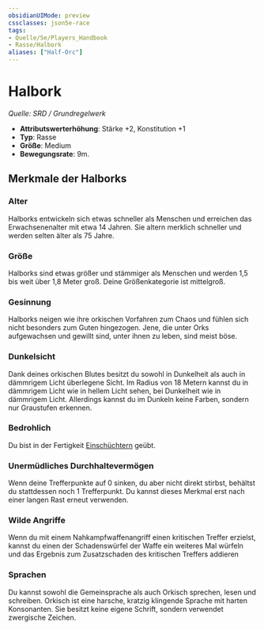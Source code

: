 ```yaml
---
obsidianUIMode: preview
cssclasses: json5e-race
tags:
- Quelle/5e/Players_Handbook
- Rasse/Halbork
aliases: ["Half-Orc"]
---
```

# Halbork
*Quelle: SRD / Grundregelwerk*  

- **Attributswerterhöhung**: Stärke +2, Konstitution +1
- **Typ**: Rasse
- **Größe**: Medium
- **Bewegungsrate**: 9m.

## Merkmale der Halborks

### Alter

Halborks entwickeln sich etwas schneller als Menschen und erreichen das Erwachsenenalter mit etwa 14 Jahren. Sie altern merklich schneller und werden selten älter als 75 Jahre.

### Größe

Halborks sind etwas größer und stämmiger als Menschen und werden 1,5 bis weit über 1,8 Meter groß. Deine Größenkategorie ist mittelgroß.

### Gesinnung

Halborks neigen wie ihre orkischen Vorfahren zum Chaos und fühlen sich nicht besonders zum Guten hingezogen. Jene, die unter Orks aufgewachsen und gewillt sind, unter ihnen zu leben, sind meist böse.

### Dunkelsicht

Dank deines orkischen Blutes besitzt du sowohl in Dunkelheit als auch in dämmrigem Licht überlegene Sicht. Im Radius von 18 Metern kannst du in dämmrigem Licht wie in hellem Licht sehen, bei Dunkelheit wie in dämmrigem Licht. Allerdings kannst du im Dunkeln keine Farben, sondern nur Graustufen erkennen.

### Bedrohlich

Du bist in der Fertigkeit [Einschüchtern](rules/skills.md#Intimidation) geübt.
 
### Unermüdliches Durchhaltevermögen

Wenn deine Trefferpunkte auf 0 sinken, du aber nicht direkt stirbst, behältst du stattdessen noch 1 Trefferpunkt. Du kannst dieses Merkmal erst nach einer langen Rast erneut verwenden.

### Wilde Angriffe

Wenn du mit einem Nahkampfwaffenangriff einen kritischen Treffer erzielst, kannst du einen der Schadenswürfel der Waffe ein weiteres Mal würfeln und das Ergebnis zum Zusatzschaden des kritischen Treffers addieren

### Sprachen

Du kannst sowohl die Gemeinsprache als auch Orkisch sprechen, lesen und schreiben. Orkisch ist eine harsche, kratzig klingende Sprache mit harten Konsonanten. Sie besitzt keine eigene Schrift, sondern verwendet zwergische Zeichen.